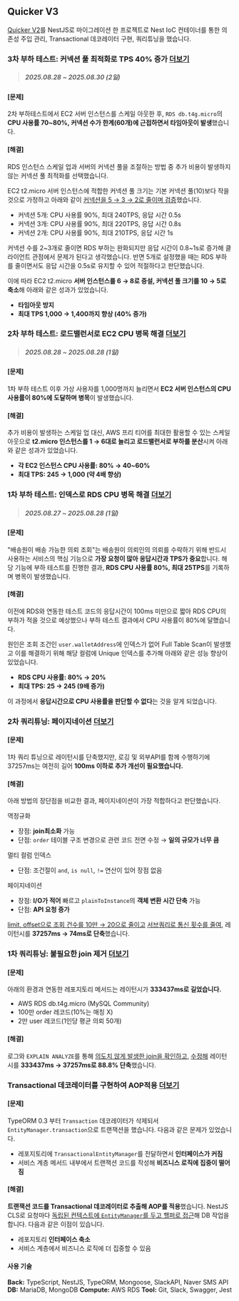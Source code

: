 ## Quicker V3

[Quicker V2](https://github.com/daniel-juyeon-kim/Quicker-V2)를 NestJS로 마이그레이션 한 프로젝트로 Nest IoC 컨테이너를 통한 의존성 주입 관리, Transactional 데코레이터 구현, 쿼리튜닝을 했습니다.

### 3차 부하 테스트: 커넥션 풀 최적화로 TPS 40% 증가 [더보기](<docs/2025.08/3차 부하 테스트: 서버 인스턴스 커넥션 풀 조정으로 제한된 환경에서 TPS 40프로 증가.md>)

> ##### 2025.08.28 ~ 2025.08.30 (2일)

#### [문제]

2차 부하테스트에서 EC2 서버 인스턴스를 스케일 아웃한 후, `RDS db.t4g.micro`의 **CPU 사용률 70~80%, 커넥션 수가 한계(60개)에 근접하면서 타임아웃이 발생**했습니다.

#### [해결]

RDS 인스턴스 스케일 업과 서버의 커넥션 풀을 조절하는 방법 중 추가 비용이 발생하지 않는 커넥션 풀 최적화를 선택했습니다.

EC2 t2.micro 서버 인스턴스에 적합한 커넥션 풀 크기는 기본 커넥션 풀(10)보다 작을 것으로 가정하고 아래와 같이 [커넥션을 5 → 3 → 2로 줄이며 검증](<docs/2025.08/3차 부하 테스트: 서버 인스턴스 커넥션 풀 조정으로 제한된 환경에서 TPS 40프로 증가.md#검증>)했습니다.

- 커넥션 5개: CPU 사용률 90%, 최대 240TPS, 응답 시간 0.5s
- 커넥션 3개: CPU 사용률 90%, 최대 220TPS, 응답 시간 0.8s
- 커넥션 2개: CPU 사용률 90%, 최대 210TPS, 응답 시간 1s

커넥션 수를 2~3개로 줄이면 RDS 부하는 완화되지만 응답 시간이 0.8~1s로 증가해 클라이언트 관점에서 문제가 된다고 생각했습니다. 반면 5개로 설정했을 때는 RDS 부하를 줄이면서도 응답 시간을 0.5s로 유지할 수 있어 적절하다고 판단했습니다.

이에 따라 EC2 t2.micro **서버 인스턴스를 6 → 8로 증설, 커넥션 풀 크기를 10 → 5로 축소**해 아래와 같은 성과가 있었습니다.

- **타임아웃 방지**
- **최대 TPS 1,000 → 1,400까지 향상 (40% 증가)**

### 2차 부하 테스트: 로드밸런서로 EC2 CPU 병목 해결 [더보기](<docs/2025.08/2차 부하 테스트: 로드밸런서로 병렬 EC2 인스턴스를 구성해 CPU 사용률 20프로 축소, TPS 4배 증가.md>)

> ##### 2025.08.28 ~ 2025.08.28 (1일)

#### [문제]

1차 부하 테스트 이후 가상 사용자를 1,000명까지 늘리면서 **EC2 서버 인스턴스의 CPU 사용률이 80%에 도달하며 병목**이 발생했습니다.

#### [해결]

추가 비용이 발생하는 스케일 업 대신, AWS 프리 티어를 최대한 활용할 수 있는 스케일 아웃으로 **t2.micro 인스턴스를 1 → 6대로 늘리고 로드밸런서로 부하를 분산**시켜 아래와 같은 성과가 있었습니다.

- **각 EC2 인스턴스 CPU 사용률: 80% → 40~60%**
- **최대 TPS: 245 → 1,000 (약 4배 향상)**

### 1차 부하 테스트: 인덱스로 RDS CPU 병목 해결 [더보기](<docs/2025.08/1차 부하 테스트: 인덱스로 RDS CPU 사용률 60프로 감소, 최대 TPS 9배 증가.md>)

> ##### 2025.08.27 ~ 2025.08.28 (1일)

#### [문제]

"배송원이 배송 가능한 의뢰 조회"는 배송원이 의뢰인의 의뢰를 수락하기 위해 반드시 사용하는 서비스의 핵심 기능으로 **가장 요청이 많아 응답시간과 TPS가 중요**합니다. 해당 기능에 부하 테스트를 진행한 결과, **RDS CPU 사용률 80%, 최대 25TPS**를 기록하며 병목이 발생했습니다.

#### [해결]

이전에 RDS와 연동한 테스트 코드의 응답시간이 100ms 미만으로 짧아 RDS CPU의 부하가 적을 것으로 예상했으나 부하 테스트 결과에서 CPU 사용률이 80%에 달했습니다.

원인은 조회 조건인 `user.walletAddress`에 인덱스가 없어 Full Table Scan이 발생했고 이를 해결하기 위해 해당 컬럼에 Unique 인덱스를 추가해 아래와 같은 성능 향상이 있었습니다.

- **RDS CPU 사용률: 80% → 20%**
- **최대 TPS: 25 → 245 (9배 증가)**

이 과정에서 **응답시간으로 CPU 사용률을 판단할 수 없다**는 것을 알게 되었습니다.

### 2차 쿼리튜닝: 페이지네이션 [더보기](<docs/페이지네이션 적용.md>)

#### [문제]

1차 쿼리 튜닝으로 레이턴시를 단축했지만, 로깅 및 외부API를 함께 수행하기에 37257ms는 여전히 길어 **100ms 이하로 추가 개선이 필요했습니다.**

#### [해결]

아래 방법의 장단점을 비교한 결과, 페이지네이션이 가장 적합하다고 판단했습니다.

역정규화

- 장점: **join최소화** 가능
- 단점: `order` 테이블 구조 변경으로 관련 코드 전면 수정 → **일의 규모가 너무 큼**

멀티 컬럼 인덱스

- 단점: 조건절이 `and`, `is null`, `!=` 연산이 있어 장점 없음

페이지네이션

- 장점: **I/O가 적어** 빠르고 `plainToInstance`의 **객체 변환 시간 단축** 가능
- 단점: **API 요청 증가**

[limit, offset으로 조회 건수를 10만 → 20으로 줄이고](<docs/페이지네이션 적용.md#1차-코드>) [서브쿼리로 통신 횟수를 줄여](<docs/페이지네이션 적용.md#2차-코드>), 레이턴시를 **37257ms → 74ms로 단축**했습니다.

### 1차 쿼리튜닝: 불필요한 join 제거 [더보기](<docs/불필요한 join 제거.md>)

#### [문제]

아래의 환경과 연동한 레포지토리 메서드는 레이턴시가 **333437ms로 길었습니다.**

- AWS RDS db.t4g.micro (MySQL Community)
- 100만 order 레코드(10%는 매칭 X)
- 2만 user 레코드(1인당 평균 의뢰 50개)

#### [해결]

로그와 `EXPLAIN ANALYZE`를 통해 [의도치 않게 발생한 join을 확인하고](<docs/불필요한 join 제거.md#해결>), [수정해](<docs/불필요한 join 제거.md#코드-1>) 레이턴시를 **333437ms → 37257ms로 88.8% 단축**했습니다.

### Transactional 데코레이터를 구현하여 AOP적용 [더보기](<docs/TypeORM 트랜잭션 데코레이터 만들기.md>)

#### [문제]

TypeORM 0.3 부터 `Transaction` 데코레이터가 삭제되서 `EntityManager.transaction`으로 트랜잭션을 했습니다. 다음과 같은 문제가 있었습니다.

- 레포지토리에 `TransactionalEntityManager`를 전달하면서 **인터페이스가 커짐**
- 서비스 계층 메서드 내부에서 트랜잭션 코드를 작성해 **비즈니스 로직에 집중이 떨어짐**

#### [해결]

**트랜잭션 코드를 Transactional 데코레이터로 추출해 AOP를 적용**했습니다. NestJS CLS로 요청마다 [독립된 컨텍스트에 `EntityManager`를 두고 핼퍼로 접근](<docs/TypeORM 트랜잭션 데코레이터 만들기.md#동작-흐름>)해 DB 작업을 합니다. 다음과 같은 이점이 있습니다.

- 레포지토리 **인터페이스 축소**
- 서비스 계층에서 비즈니스 로직에 더 집중할 수 있음

#### 사용 기술

**Back:** TypeScript, NestJS, TypeORM, Mongoose, SlackAPI, Naver SMS API
**DB:** MariaDB, MongoDB
**Compute:** AWS RDS
**Tool:** Git, Slack, Swagger, Jest
